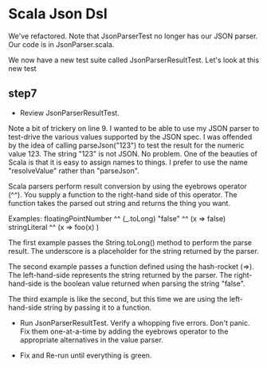 Scala Json Dsl 
==============

We've refactored.  Note that JsonParserTest no longer has our JSON parser.  Our code is in JsonParser.scala.

We now have a new test suite called JsonParserResultTest.  Let's look at this new test

step7
-----
- Review JsonParserResultTest.

Note a bit of trickery on line 9.  I wanted to be able to use my JSON parser to test-drive the various values supported by the 
JSON spec.  I was offended by the idea of calling parseJson("123") to test the result for the numeric value 123.  The string 
"123" is not JSON.  No problem.  One of the beauties of Scala is that it is easy to assign names to things.  I prefer to use the
name "resolveValue" rather than "parseJson".

Scala parsers perform result conversion by using the eyebrows operator (^^).  You supply a function to the right-hand side of 
this operator.  The function takes the parsed out string and returns the thing you want.

Examples:
  floatingPointNumber ^^ (_.toLong) 
  "false" ^^ (x => false)
  stringLiteral ^^ (x => foo(x) )

The first example passes the String.toLong() method to perform the parse result.  The underscore is a placeholder for the string
returned by the parser.

The second example passes a function defined using the hash-rocket (=>).  The left-hand-side represents the string returned by 
the parser.  The right-hand-side is the boolean value returned when parsing the string "false".

The third example is like the second, but this time we are using the left-hand-side string by passing it to a function.

- Run JsonParserResultTest.  Verify a whopping five errors.  Don't panic.  Fix them one-at-a-time by adding the eyebrows operator
  to the appropriate alternatives in the value parser.
  
- Fix and Re-run until everything is green.